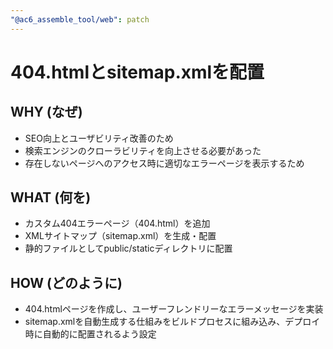 ```yaml
---
"@ac6_assemble_tool/web": patch
---
```


# 404.htmlとsitemap.xmlを配置

## WHY (なぜ)

- SEO向上とユーザビリティ改善のため
- 検索エンジンのクローラビリティを向上させる必要があった
- 存在しないページへのアクセス時に適切なエラーページを表示するため

## WHAT (何を)

- カスタム404エラーページ（404.html）を追加
- XMLサイトマップ（sitemap.xml）を生成・配置
- 静的ファイルとしてpublic/staticディレクトリに配置

## HOW (どのように)

- 404.htmlページを作成し、ユーザーフレンドリーなエラーメッセージを実装
- sitemap.xmlを自動生成する仕組みをビルドプロセスに組み込み、デプロイ時に自動的に配置されるよう設定
